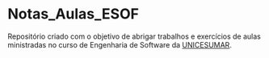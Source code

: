 # Notas_Aulas_ESOF
Repositório criado com o objetivo de abrigar trabalhos e exercícios de aulas ministradas no curso de Engenharia de Software da [UNICESUMAR](https://www.unicesumar.edu.br/).
